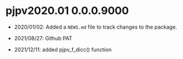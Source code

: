 # pjpv2020.01 0.0.0.9000

- 2020/01/02: Added a `NEWS.md` file to track changes to the package.

- 2021/08/27: Github PAT

- 2021/12/11: added pjpv_f_dicc() function
